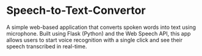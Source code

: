 # Speech-to-Text-Convertor
A simple web-based application that converts spoken words into text using microphone. Built using Flask (Python) and the Web Speech API, this app allows users to start voice recognition with a single click and see their speech transcribed in real-time.
